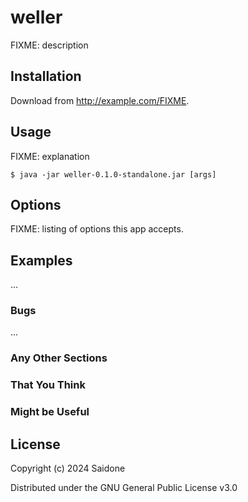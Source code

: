 # weller

FIXME: description

## Installation

Download from http://example.com/FIXME.

## Usage

FIXME: explanation

    $ java -jar weller-0.1.0-standalone.jar [args]

## Options

FIXME: listing of options this app accepts.

## Examples

...

### Bugs

...

### Any Other Sections
### That You Think
### Might be Useful

## License
Copyright (c) 2024 Saidone

Distributed under the GNU General Public License v3.0